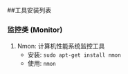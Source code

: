 ##工具安装列表

### 监控类 (Monitor)

1. Nmon: 计算机性能系统监控工具
    - 安装: `sudo apt-get install nmon`
    - 使用: `nmon`


